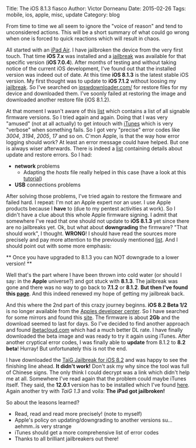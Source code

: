 Title: The iOS 8.1.3 fiasco
Author: Victor Dorneanu
Date: 2015-02-26
Tags: mobile, ios, apple, misc, update
Category: blog

From time to time we all seem to ignore the "voice of reason" and tend to 
unconsidered actions. This will be a short summary of what could go wrong 
when one is forced to quick reactions which will result in chaos.

All started with an [iPad Air](http://en.wikipedia.org/wiki/IPad_Air). I have
jailbroken the device from the very first touch. That time **iOS 7.x** was installed
and a [jailbreak](http://www.redmondpie.com/download-evasi0n-ios-7-7.0.4-jailbreak-for-iphone-5s-5c-5-ipad-ipod-touch-windows-mac/)
was available for that specific version (**iOS 7.0.4**). After months of testing and
without taking notice of the current iOS development, I've found out that the installed
version was indeed out of date. At this time **iOS 8.1.3** is the latest stable iOS version.
My first thought was to update to **iOS 7.1.2** without loosing my [jailbreak](http://www.evad3rs.net/2014/05/jailbreak-712-one-click-1-min.html).
So I've searched on [ipswdownloader.com/](http://www.ipswdownloader.com/) for restore files for my device and downloaded them. 
I've soonly failed at restoring the image and downloaded another restore file (iOS 8.1.2). 

At that moment I wasn't aware of this [list](https://ipsw.me/all#iPad41) which contains a list 
of all signable firmware versions. So I tried again and again. Doing that I was very "amused" 
(not at all actually) to get intouch with [iTunes](https://www.apple.com/itunes/) 
which is very "verbose" when something fails. So I got very "precise" error codes like 
*3004*, *3194*, *2005*, *17* and so on. C'mon Apple, is that the way how error logging should work?
At least an error message could have helped. But one is always wiser afterwards. There is indeed
a [list](http://support.apple.com/en-us/TS3694) containing details about update and restore errors. So I had:

* **network** problems
    * Adapting the *hosts* file really helped in this case (have a look at this [tutorial](http://www.howtoisolve.com/how-to-fix-error-3194-in-itunes-step-by-step-solved/))
* **USB** connections problems

After solving those problems, I've tried again to restore the firmware and failed hard. I repeat: I'm not 
an Apple expert nor an user. I use Apple products because I **have** to (due to my pentest activities at work). 
So I didn't have a clue about this whole Apple firmware signing. I admit that somewhere I've read that one should
not update to **iOS 8.1.3** yet since there are no jailbreaks yet. Ok, but what about **downgrading** the firmware?
"That should work", I thought. **WRONG**!  I should have read the sources more precisely and pay more attention 
to the previously mentioned [list](https://ipsw.me/all#iPad41). And I should point out with some more emphasis:

** Once you have upgraded to 8.1.3 you can NOT downgrade to a lower version! **

Well that's the part where I have been thrown into cold water (or should I say: in the **Apple** universe?) and got stuck with
**8.1.3**. The jailbreak was gone and there was no way to go back to **7.1.2** or **8.1.2**. **But then I've found this 
[page](http://phonerebel.com/ios-8-2-jailbreak-download-page/)**. And this indeed renewed my hope of getting my jailbreak back.

And this where the 2nd part of this crazy journey beginns. **iOS 8.2 Beta 1/2** is no longer available from the [Apples developer center](https://developer.apple.com/programs/ios/). So I have searched for some mirrors and found this [site](miroir1.trackr.fr/miroirs.php?file=http://miroir.trackr.fr/iOS%208.2b2/iPad4,2_8.2_12D445d_Restore.ipsw). The firmware is about **2Gb** and the download seemed
to last for days. So I've decided to find another approach and found [ibetacloud.com](http://ibetacloud.com/#downloads) which 
had a much better DL rate. I have finally downloaded the beta image and was ready to try it again using iTunes. After another 
cryptical error codes, I was finally able to **update** from 8.1.2 to **8.2 beta**! Hurray! But unfortunately this is not the end.

I have downloaded the [TaiG Jailbreak for iOS 8.2](http://www.evasi0njailbreak.com/download-evasi0n/taigios82.html) and was
happy to see the finishing line ahead. **It didn't work!** Don't ask my why since the tool was full of Chinese signs. The only think 
I could decrypt was a link which didn't help me at all. Somewhere I've read again that the problem could maybe iTunes itself. They
said, the **12.0.1** version has to be installed which I've found [here](https://ipsw.me/iTunes). Again another try with *TaiG 1.3* and voila: **The iPad got jailbroken!**

So about the leasons learned?

* Read, read and read more precisely! (note to myself)
* Apple's policy on updating/downgrading to another versions su... aehmm..is very strange
* iTunes should get a more comprehensive list of error codes
* Thanks to all brilliant jailbreakers out there!

